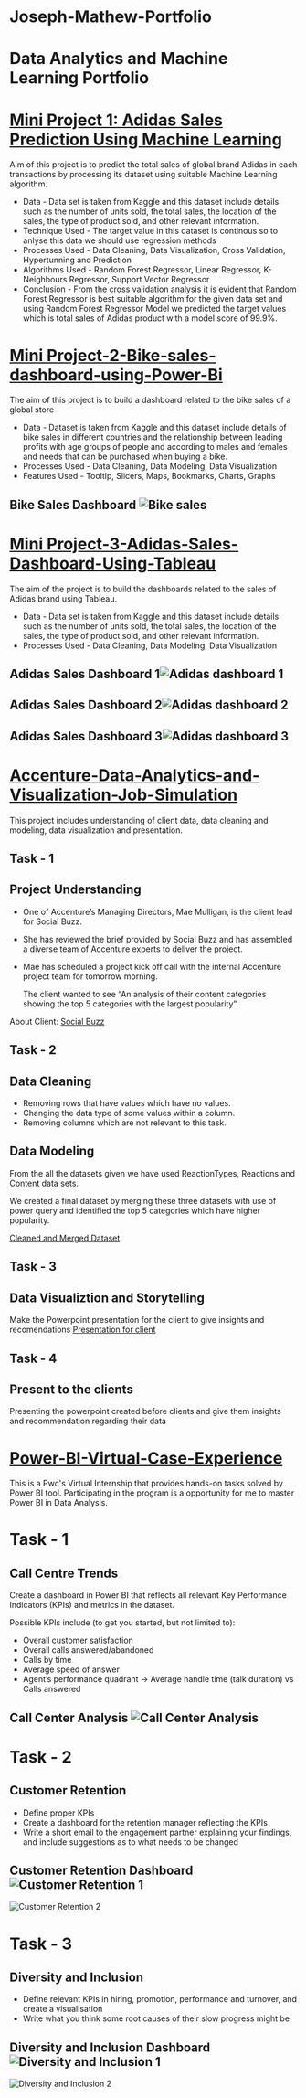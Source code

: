 # Joseph-Mathew-Portfolio
# Data Analytics and Machine Learning Portfolio

# [Mini Project 1: Adidas Sales Prediction Using Machine Learning](https://github.com/Josephmathew882/Project-1-Adidas-Sales-Prediction-)

Aim of this  project is to predict the total sales of global brand Adidas in each transactions by processing its dataset using suitable Machine Learning algorithm.

* Data             - Data set is taken from Kaggle and this dataset include details such as the number of units sold, the total sales, the location of the sales, the 
                     type of product sold, and other relevant information.
* Technique Used   -  The target value in this dataset is continous so to anlyse this data we should use regression methods
* Processes Used   - Data Cleaning, Data Visualization, Cross Validation, Hypertunning and Prediction
* Algorithms Used  - Random Forest Regressor, Linear Regressor, K-Neighbours Regressor, Support Vector Regressor
* Conclusion       - From the cross validation analysis it is evident that Random Forest Regressor is best suitable algorithm for the given data set and using Random 
                      Forest Regressor Model we predicted the target values which is total sales of Adidas product with a model score of 99.9%.

  
  
# [Mini Project-2-Bike-sales-dashboard-using-Power-Bi](https://github.com/Josephmathew882/Project-2-Bike-sales-dashboard-using-Power-Bi)
The aim of this project is to build a dashboard related to the bike sales of a global store
* Data - Dataset is taken from Kaggle and this dataset include details of bike sales in different countries and the relationship
         between leading profits with age groups of people and according to males and females and needs that can be purchased when buying a bike.
* Processes Used - Data Cleaning, Data Modeling, Data Visualization
* Features Used - Tooltip, Slicers, Maps, Bookmarks, Charts, Graphs
## Bike Sales Dashboard ![Bike sales](https://github.com/Josephmathew882/Joseph-Mathew-Portfolio/assets/151965486/dcbf173c-3cb4-4c40-ab54-f6f9dce88320)



# [Mini Project-3-Adidas-Sales-Dashboard-Using-Tableau](https://github.com/Josephmathew882/Project-3-Adidas-Sales-Dashboard-Using-Tableau)
The aim of the project is to build the dashboards related to the sales of Adidas brand using Tableau.
* Data - Data set is taken from Kaggle and this dataset include details such as the number of units sold, the total sales, the location of the sales, the 
         type of product sold, and other relevant information.
* Processes Used - Data Cleaning, Data Modeling, Data Visualization
  

## Adidas Sales Dashboard 1![Adidas dashboard 1](https://github.com/Josephmathew882/Joseph-Mathew-Portfolio/assets/151965486/a6a90580-49b6-4ca0-a9ee-268083018c6e)
## Adidas Sales Dashboard 2![Adidas dashboard 2](https://github.com/Josephmathew882/Joseph-Mathew-Portfolio/assets/151965486/01ab7131-94ab-449e-82d7-59e103ade0b5)
## Adidas Sales Dashboard 3![Adidas dashboard 3](https://github.com/Josephmathew882/Joseph-Mathew-Portfolio/assets/151965486/d916c20f-1956-4f9c-a8bf-1eeee8886d88)


  
# [Accenture-Data-Analytics-and-Visualization-Job-Simulation](https://github.com/Josephmathew882/Accenture-Data-Analytics-and-Visualization-Job-Simulation)
This project includes understanding of client data, data cleaning and modeling, data visualization and presentation.
## Task - 1
## Project Understanding

* One of Accenture’s Managing Directors, Mae Mulligan, is the client lead for Social Buzz.
  
* She has reviewed the brief provided by Social Buzz and has assembled a diverse team of Accenture experts to deliver the project.
  
* Mae has scheduled a project kick off call with the internal Accenture project team for tomorrow morning.

  The client wanted to see “An analysis of their content categories showing the top 5 categories with the largest popularity”.

  
About Client: [Social Buzz](https://github.com/Josephmathew882/Accenture-Data-Analytics-and-Visualization-Job-Simulation/blob/main/Data_Analytics%20Client%20Brief%20(1).pdf)

## Task - 2
## Data Cleaning 

* Removing rows that have values which have no values.
* Changing the data type of some values within a column.
* Removing columns which are not relevant to this task.
  
## Data Modeling
 From the all the datasets given we have used ReactionTypes, Reactions and Content data sets.
 
 We created a final dataset by merging these three datasets with use of power query and identified the top 5 categories which have higher popularity.

  [Cleaned and Merged Dataset](https://github.com/Josephmathew882/Accenture-Data-Analytics-and-Visualization-Job-Simulation/blob/main/Cleaned%20Data%20%20with%20Top%205%20Categories.xlsx)

## Task - 3
## Data Visualiztion and Storytelling 
Make the Powerpoint presentation for the client to give insights and recomendations
[Presentation for client](https://github.com/Josephmathew882/Accenture-Data-Analytics-and-Visualization-Job-Simulation/blob/main/Task%203_final.pptx)

## Task - 4
## Present to the clients
Presenting the powerpoint created before clients and give them insights and recommendation regarding their data




# [Power-BI-Virtual-Case-Experience](https://github.com/Josephmathew882/Power-BI-Virtual-Case-Experience)
This is a Pwc's Virtual Internship that provides hands-on tasks solved by Power BI tool. Participating in the program is a opportunity for me to master Power BI in Data Analysis.
# Task - 1
## Call Centre Trends
Create a dashboard in Power BI that reflects all relevant Key Performance Indicators (KPIs) and metrics in the dataset.

Possible KPIs include (to get you started, but not limited to):

* Overall customer satisfaction
* Overall calls answered/abandoned
* Calls by time
* Average speed of answer
* Agent’s performance quadrant -> Average handle time (talk duration)  vs Calls answered

## Call Center Analysis ![Call Center Analysis](https://github.com/Josephmathew882/Power-BI-Virtual-Case-Experience/assets/151965486/820aa36e-79b5-4fa6-9a70-da046582bdd4)

# Task - 2
## Customer Retention

* Define proper KPIs
* Create a dashboard for the retention manager reflecting the KPIs
* Write a short email to the engagement partner explaining your findings, and include suggestions as to what needs to be changed

## Customer Retention Dashboard ![Customer Retention 1](https://github.com/Josephmathew882/Power-BI-Virtual-Case-Experience/assets/151965486/77b817e0-dc12-4a2f-adf8-37e1322bcea3)
![Customer Retention 2](https://github.com/Josephmathew882/Power-BI-Virtual-Case-Experience/assets/151965486/54702873-d9c8-4f99-b435-40b2bebcaac6)

# Task - 3
## Diversity and Inclusion

* Define relevant KPIs in hiring, promotion, performance and turnover, and create a visualisation
* Write what you think some root causes of their slow progress might be

## Diversity and Inclusion Dashboard ![Diversity and Inclusion 1](https://github.com/Josephmathew882/Power-BI-Virtual-Case-Experience/assets/151965486/798f636b-0ab3-4022-bd53-b6bf434a5def)
![Diversity and Inclusion 2](https://github.com/Josephmathew882/Power-BI-Virtual-Case-Experience/assets/151965486/b133fc83-1703-4fd2-91de-185250528da7)












  
  



